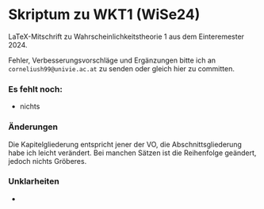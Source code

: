 # Skriptum zu WKT1 (WiSe24)

LaTeX-Mitschrift zu Wahrscheinlichkeitstheorie 1 aus dem Einteremester 2024. 

Fehler, Verbesserungsvorschläge und Ergänzungen bitte ich an 
```corneliush99@univie.ac.at``` zu senden oder gleich hier zu committen.

### Es fehlt noch:
- nichts

### Änderungen
Die Kapitelgliederung entspricht jener der VO, die Abschnittsgliederung habe ich leicht verändert. 
Bei manchen Sätzen ist die Reihenfolge geändert, jedoch nichts Gröberes. 

### Unklarheiten 
- 
